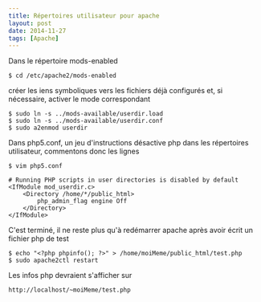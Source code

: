 ```yaml
---
title: Répertoires utilisateur pour apache
layout: post
date: 2014-11-27
tags: [Apache]
---
```


Dans le répertoire mods-enabled

    $ cd /etc/apache2/mods-enabled

créer les iens symboliques vers les fichiers déjà configurés
et, si nécessaire, activer le mode correspondant

    $ sudo ln -s ../mods-available/userdir.load
    $ sudo ln -s ../mods-available/userdir.conf
    $ sudo a2enmod userdir

Dans php5.conf, un jeu d'instructions désactive php 
dans les répertoires utilisateur, commentons donc les lignes

    $ vim php5.conf

    # Running PHP scripts in user directories is disabled by default
    <IfModule mod_userdir.c>
        <Directory /home/*/public_html>
            php_admin_flag engine Off
        </Directory>
    </IfModule>

C'est terminé, il ne reste plus qu'à redémarrer apache après avoir écrit
un fichier php de test

    $ echo "<?php phpinfo(); ?>" > /home/moiMeme/public_html/test.php
    $ sudo apache2ctl restart

Les infos php devraient s'afficher sur

    http://localhost/~moiMeme/test.php

